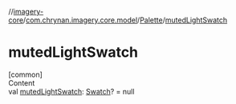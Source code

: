 //[imagery-core](../../../index.md)/[com.chrynan.imagery.core.model](../index.md)/[Palette](index.md)/[mutedLightSwatch](muted-light-swatch.md)



# mutedLightSwatch  
[common]  
Content  
val [mutedLightSwatch](muted-light-swatch.md): [Swatch](../-swatch/index.md)? = null  



